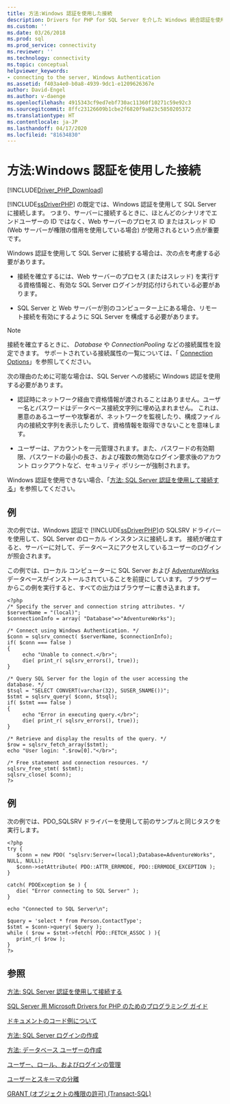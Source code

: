 ```yaml
---
title: 方法:Windows 認証を使用した接続
description: Drivers for PHP for SQL Server を介した Windows 統合認証を使用して接続する場合の詳細について説明します。
ms.custom: ''
ms.date: 03/26/2018
ms.prod: sql
ms.prod_service: connectivity
ms.reviewer: ''
ms.technology: connectivity
ms.topic: conceptual
helpviewer_keywords:
- connecting to the server, Windows Authentication
ms.assetid: f403a4e0-b0a8-4939-9dc1-e1209626367e
author: David-Engel
ms.author: v-daenge
ms.openlocfilehash: 4915343cf9ed7ebf730ac11360f10271c59e92c3
ms.sourcegitcommit: 8ffc23126609b1cbe2f6820f9a823c5850205372
ms.translationtype: HT
ms.contentlocale: ja-JP
ms.lasthandoff: 04/17/2020
ms.locfileid: "81634830"
---
```

# <a name="how-to-connect-using-windows-authentication"></a>方法:Windows 認証を使用した接続
[!INCLUDE[Driver_PHP_Download](../../includes/driver_php_download.md)]

[!INCLUDE[ssDriverPHP](../../includes/ssdriverphp_md.md)] の既定では、Windows 認証を使用して SQL Server に接続します。 つまり、サーバーに接続するときに、ほとんどのシナリオでエンドユーザーの ID ではなく、Web サーバーのプロセス ID またはスレッド ID (Web サーバーが権限の借用を使用している場合) が使用されるという点が重要です。  
  
Windows 認証を使用して SQL Server に接続する場合は、次の点を考慮する必要があります。  
  
-   接続を確立するには、Web サーバーのプロセス (またはスレッド) を実行する資格情報と、有効な SQL Server ログインが対応付けられている必要があります。  
  
-   SQL Server と Web サーバーが別のコンピューター上にある場合、リモート接続を有効にするように SQL Server を構成する必要があります。  
  
> [!NOTE]  
> 接続を確立するときに、 *Database* や *ConnectionPooling* などの接続属性を設定できます。 サポートされている接続属性の一覧については、「 [Connection Options](connection-options.md)」を参照してください。  
  
次の理由のために可能な場合は、SQL Server への接続に Windows 認証を使用する必要があります。  
  
-   認証時にネットワーク経由で資格情報が渡されることはありません。ユーザー名とパスワードはデータベース接続文字列に埋め込まれません。 これは、悪意のあるユーザーや攻撃者が、ネットワークを監視したり、構成ファイル内の接続文字列を表示したりして、資格情報を取得できないことを意味します。  
  
-   ユーザーは、アカウントを一元管理されます。また、パスワードの有効期限、パスワードの最小の長さ、および複数の無効なログイン要求後のアカウント ロックアウトなど、セキュリティ ポリシーが強制されます。  
  
Windows 認証を使用できない場合、「[方法: SQL Server 認証を使用して接続する](how-to-connect-using-sql-server-authentication.md)」を参照してください。  
  
## <a name="example"></a>例  
次の例では、Windows 認証で [!INCLUDE[ssDriverPHP](../../includes/ssdriverphp_md.md)]の SQLSRV ドライバーを使用して、SQL Server のローカル インスタンスに接続します。 接続が確立すると、サーバーに対して、データベースにアクセスしているユーザーのログインが照会されます。  
  
この例では、ローカル コンピューターに SQL Server および [AdventureWorks](https://github.com/Microsoft/sql-server-samples/tree/master/samples/databases/adventure-works) データベースがインストールされていることを前提にしています。 ブラウザーからこの例を実行すると、すべての出力はブラウザーに書き込まれます。  
  
```  
<?php  
/* Specify the server and connection string attributes. */  
$serverName = "(local)";  
$connectionInfo = array( "Database"=>"AdventureWorks");  
  
/* Connect using Windows Authentication. */  
$conn = sqlsrv_connect( $serverName, $connectionInfo);  
if( $conn === false )  
{  
     echo "Unable to connect.</br>";  
     die( print_r( sqlsrv_errors(), true));  
}  
  
/* Query SQL Server for the login of the user accessing the  
database. */  
$tsql = "SELECT CONVERT(varchar(32), SUSER_SNAME())";  
$stmt = sqlsrv_query( $conn, $tsql);  
if( $stmt === false )  
{  
     echo "Error in executing query.</br>";  
     die( print_r( sqlsrv_errors(), true));  
}  
  
/* Retrieve and display the results of the query. */  
$row = sqlsrv_fetch_array($stmt);  
echo "User login: ".$row[0]."</br>";  
  
/* Free statement and connection resources. */  
sqlsrv_free_stmt( $stmt);  
sqlsrv_close( $conn);  
?>  
```  
  
## <a name="example"></a>例  
次の例では、PDO_SQLSRV ドライバーを使用して前のサンプルと同じタスクを実行します。  
  
```  
<?php  
try {  
   $conn = new PDO( "sqlsrv:Server=(local);Database=AdventureWorks", NULL, NULL);   
   $conn->setAttribute( PDO::ATTR_ERRMODE, PDO::ERRMODE_EXCEPTION );  
}  
  
catch( PDOException $e ) {  
   die( "Error connecting to SQL Server" );   
}  
  
echo "Connected to SQL Server\n";  
  
$query = 'select * from Person.ContactType';   
$stmt = $conn->query( $query );   
while ( $row = $stmt->fetch( PDO::FETCH_ASSOC ) ){   
   print_r( $row );   
}  
?>  
```  
  
## <a name="see-also"></a>参照  
[方法: SQL Server 認証を使用して接続する](how-to-connect-using-sql-server-authentication.md)

[SQL Server 用 Microsoft Drivers for PHP のためのプログラミング ガイド](programming-guide-for-php-sql-driver.md)

[ドキュメントのコード例について](about-code-examples-in-the-documentation.md)

[方法: SQL Server ログインの作成](../../relational-databases/security/authentication-access/create-a-login.md)

[方法: データベース ユーザーの作成](../../relational-databases/security/authentication-access/create-a-database-user.md)

[ユーザー、ロール、およびログインの管理](../../relational-databases/server-management-objects-smo/tasks/managing-users-roles-and-logins.md)

[ユーザーとスキーマの分離](../../relational-databases/server-management-objects-smo/tasks/managing-users-roles-and-logins.md)

[GRANT (オブジェクトの権限の許可) (Transact-SQL)](../../t-sql/statements/grant-object-permissions-transact-sql.md)  
  
